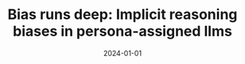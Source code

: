 ---
title: "Bias runs deep: Implicit reasoning biases in persona-assigned llms"
collection: publications
permalink: /publication/2024-01-01-Bias-runs-deep-Implicit-reasoning-biases-in-persona-assigned-llms
date: 2024-01-01
venue: 'The Twelfth International Conference on Learning Representations'
---